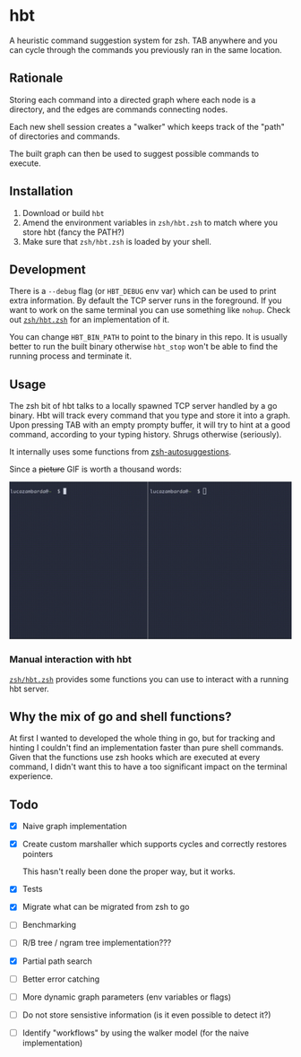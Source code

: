 # hbt

A heuristic command suggestion system for zsh.
TAB anywhere and you can cycle through the commands you previously ran in the same location.

## Rationale

Storing each command into a directed graph where each node is a directory, and the edges are commands connecting nodes.

Each new shell session creates a "walker" which keeps track of the "path" of directories and commands.

The built graph can then be used to suggest possible commands to execute.

## Installation

1. Download or build `hbt`
2. Amend the environment variables in `zsh/hbt.zsh` to match where you store hbt (fancy the PATH?)
3. Make sure that `zsh/hbt.zsh` is loaded by your shell.

## Development

There is a `--debug` flag (or `HBT_DEBUG` env var) which can be used to print extra information.
By default the TCP server runs in the foreground. If you want to work on the same terminal you can use something like `nohup`.
Check out [`zsh/hbt.zsh`](./zsh/hbt.zsh) for an implementation of it.

You can change `HBT_BIN_PATH` to point to the binary in this repo.
It is usually better to run the built binary otherwise `hbt_stop` won't be able to find the running process and terminate it.

## Usage

The zsh bit of hbt talks to a locally spawned TCP server handled by a go binary.
Hbt will track every command that you type and store it into a graph.
Upon pressing TAB with an empty prompty buffer, it will try to hint at a good command, according to your typing history. Shrugs otherwise (seriously).

It internally uses some functions from [zsh-autosuggestions](https://github.com/zsh-users/zsh-autosuggestions).

Since a ~~picture~~ GIF is worth a thousand words:

![demo](./docs/demo.gif)

### Manual interaction with hbt

[`zsh/hbt.zsh`](./zsh/hbt.zsh) provides some functions you can use to interact with a running hbt server.

## Why the mix of go and shell functions?

At first I wanted to developed the whole thing in go, but for tracking and hinting I couldn't find an implementation faster than pure shell commands.
Given that the functions use zsh hooks which are executed at every command, I didn't want this to have a too significant impact on the terminal experience.

## Todo

- [x] Naive graph implementation
- [x] Create custom marshaller which supports cycles and correctly restores pointers

  This hasn't really been done the proper way, but it works.

- [x] Tests
- [x] Migrate what can be migrated from zsh to go
- [ ] Benchmarking
- [ ] R/B tree / ngram tree implementation???
- [x] Partial path search
- [ ] Better error catching
- [ ] More dynamic graph parameters (env variables or flags)
- [ ] Do not store sensistive information (is it even possible to detect it?)
- [ ] Identify "workflows" by using the walker model (for the naive implementation)

